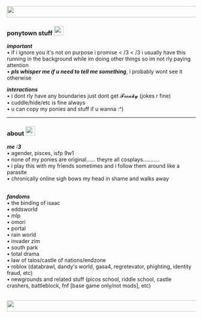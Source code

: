 <img src="https://images2.imgbox.com/a1/f5/qBq9wlHn_o.gif" width=1000px height=30px>
<h3>ponytown stuff <img src="https://images2.imgbox.com/a2/76/O2PTp7pF_o.gif" width=25px height=25px></h3>

<i><b>important</i></b> <br/>
• if i ignore you it's not on purpose i promise < /3 < /3 i usually have this running in the background while im doing other things so im not rly paying attention <br>
• <b><i>pls whisper me if u need to tell me something</b></i>, i probably wont see it otherwise


<i><b>interactions</i></b> <br/>
• i dont rly have any boundaries just dont get 𝓕𝓻𝓮𝓪𝓴𝔂 (jokes r fine) <br>
• cuddle/hide/etc is fine always <br/>
• u can copy my ponies and stuff if u wanna :^)<br/>

<hr>

<h3>about <img src="https://images2.imgbox.com/50/99/aMl4S85z_o.gif" width=25px height=25px></h3>
<i><b>me :3</i></b> <br/>
• agender, pisces, isfp 9w1 <br>
• none of my ponies are original...... theyre all cosplays........... <br/>
• i play this with my friends sometimes and i follow them around like a parasite <br/>
• chronically online sigh bows my head in shame and walks away <br/> <br/>

<i><b>fandoms</i></b> <br/>
• the binding of isaac <br/>
• eddsworld <br/>
• mlp <br/>
• omori <br/>
• portal <br/>
• rain world <br/>
• invader zim <br/>
• south park <br/>
• total drama <br/>
• law of talos/castle of nations/endzone <br/>
• roblox (databrawl, dandy's world, gasa4, regretevator, phighting, identity fraud, etc) <br/>
• newgrounds and related stuff (picos school, riddle school, castle crashers, battleblock, fnf [base game only/not mods], etc) <br/> <br/>


<img src="https://images2.imgbox.com/a1/f5/qBq9wlHn_o.gif" width=1000px height=30px>
